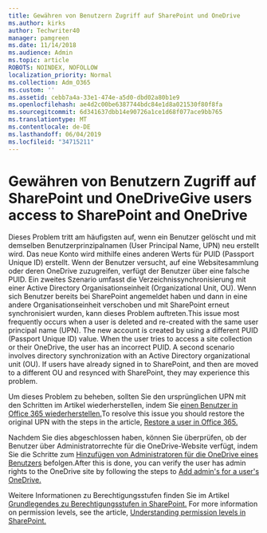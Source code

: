 ```yaml
---
title: Gewähren von Benutzern Zugriff auf SharePoint und OneDrive
ms.author: kirks
author: Techwriter40
manager: pamgreen
ms.date: 11/14/2018
ms.audience: Admin
ms.topic: article
ROBOTS: NOINDEX, NOFOLLOW
localization_priority: Normal
ms.collection: Adm_O365
ms.custom: ''
ms.assetid: cebb7a4a-33e1-474e-a5d0-dbd02a80b1e9
ms.openlocfilehash: ae4d2c00be6387744bdc84e1d8a021530f80f8fa
ms.sourcegitcommit: 6d341637dbb14e90726a1ce1d68f077ace9bb765
ms.translationtype: MT
ms.contentlocale: de-DE
ms.lasthandoff: 06/04/2019
ms.locfileid: "34715211"
---
```

# <a name="give-users-access-to-sharepoint-and-onedrive"></a><span data-ttu-id="90b6a-102">Gewähren von Benutzern Zugriff auf SharePoint und OneDrive</span><span class="sxs-lookup"><span data-stu-id="90b6a-102">Give users access to SharePoint and OneDrive</span></span>

<p><span data-ttu-id="90b6a-103"><span style="mso-bidi-font-family: Calibri; mso-bidi-theme-font: minor-latin;">Dieses Problem tritt am häufigsten auf, wenn ein Benutzer gelöscht und mit demselben Benutzerprinzipalnamen (User Principal Name, UPN) neu erstellt wird. Das neue Konto wird mithilfe eines anderen Werts für PUID (Passport Unique ID) erstellt. Wenn der Benutzer versucht, auf eine Websitesammlung oder deren OneDrive zuzugreifen, verfügt der Benutzer über eine falsche PUID. Ein zweites Szenario umfasst die Verzeichnissynchronisierung mit einer Active Directory Organisationseinheit (Organizational Unit, OU). Wenn sich Benutzer bereits bei SharePoint angemeldet haben und dann in eine andere Organisationseinheit verschoben und mit SharePoint erneut synchronisiert wurden, kann dieses Problem auftreten.</span></span><span class="sxs-lookup"><span data-stu-id="90b6a-103"><span style="mso-bidi-font-family: Calibri; mso-bidi-theme-font: minor-latin;">This issue most frequently occurs when a user is deleted and re-created with the same user principal name (UPN). The new account is created by using a different PUID (Passport Unique ID) value. When the user tries to access a site collection or their OneDrive, the user has an incorrect PUID. A second scenario involves directory synchronization with an Active Directory organizational unit (OU). If users have already signed in to SharePoint, and then are moved to a different OU and resynced with SharePoint, they may experience this problem.</span></span></span></p> <p><span data-ttu-id="90b6a-104"><span style="mso-bidi-font-family: Calibri; mso-bidi-theme-font: minor-latin;">Um dieses Problem zu beheben, sollten Sie den ursprünglichen UPN mit den Schritten im Artikel wiederherstellen, indem Sie <a href="https://docs.microsoft.com/en-us/office365/admin/add-users/restore-user?view=o365-worldwide">einen Benutzer in Office 365 wiederherstellen.</a></span></span><span class="sxs-lookup"><span data-stu-id="90b6a-104"><span style="mso-bidi-font-family: Calibri; mso-bidi-theme-font: minor-latin;">To resolve this issue you should restore the original UPN with the steps in the article, <a href="https://docs.microsoft.com/en-us/office365/admin/add-users/restore-user?view=o365-worldwide">Restore a user in Office 365.</a></span></span></span></p> <p><span data-ttu-id="90b6a-105"><span style="mso-bidi-font-family: Calibri; mso-bidi-theme-font: minor-latin;">Nachdem Sie dies abgeschlossen haben, können Sie überprüfen, ob der Benutzer über Administratorrechte für die OneDrive-Website verfügt, indem Sie die Schritte zum <a href="https://docs.microsoft.com/en-us/sharepoint/manage-user-profiles?redirectSourcePath=%252fen-us%252farticle%252fmanage-user-profiles-in-the-sharepoint-admin-center-494bec9c-6654-41f0-920f-f7f937ea9723#add-and-remove-admins-for-a-users-onedrive">Hinzufügen von Administratoren für die OneDrive eines Benutzers</a> befolgen.</span></span><span class="sxs-lookup"><span data-stu-id="90b6a-105"><span style="mso-bidi-font-family: Calibri; mso-bidi-theme-font: minor-latin;">After this is done, you can verify the user has admin rights to the OneDrive site by following the steps to <a href="https://docs.microsoft.com/en-us/sharepoint/manage-user-profiles?redirectSourcePath=%252fen-us%252farticle%252fmanage-user-profiles-in-the-sharepoint-admin-center-494bec9c-6654-41f0-920f-f7f937ea9723#add-and-remove-admins-for-a-users-onedrive">Add admin's for a user's OneDrive.</a></span></span></span></p> <p><span data-ttu-id="90b6a-106"><span style="mso-bidi-font-family: Calibri; mso-bidi-theme-font: minor-latin;">Weitere Informationen zu Berechtigungsstufen finden Sie im Artikel <a href="https://docs.microsoft.com/en-us/sharepoint/understanding-permission-levels">Grundlegendes zu Berechtigungsstufen in SharePoint.</a>&nbsp;</span></span><span class="sxs-lookup"><span data-stu-id="90b6a-106"><span style="mso-bidi-font-family: Calibri; mso-bidi-theme-font: minor-latin;">For more information on permission levels, see the article, <a href="https://docs.microsoft.com/en-us/sharepoint/understanding-permission-levels">Understanding permission levels in SharePoint.</a>&nbsp;</span></span></span></p>
